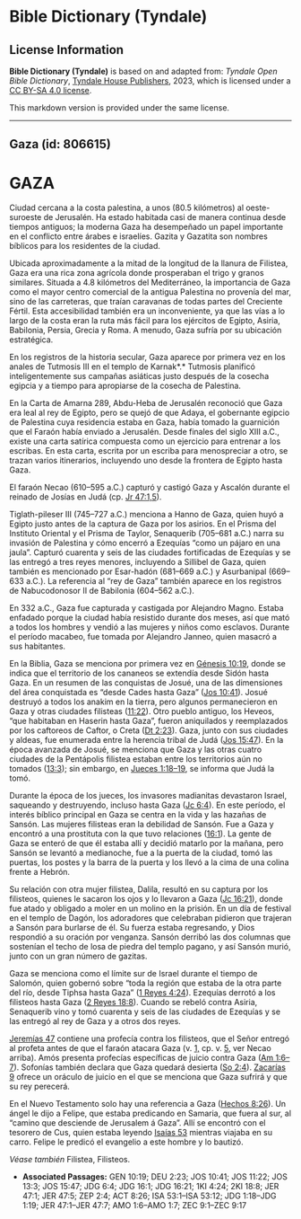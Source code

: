 # Bible Dictionary (Tyndale)

## License Information

**Bible Dictionary (Tyndale)** is based on and adapted from: _Tyndale Open Bible Dictionary_, [Tyndale House Publishers](https://tyndaleopenresources.com/), 2023, which is licensed under a [CC BY-SA 4.0 license](https://creativecommons.org/licenses/by-sa/4.0/legalcode.en).

This markdown version is provided under the same license.



--------------------------------

## Gaza (id: 806615)

GAZA
====

Ciudad cercana a la costa palestina, a unos (80\.5 kilómetros) al oeste\-suroeste de Jerusalén. Ha estado habitada casi de manera continua desde tiempos antiguos; la moderna Gaza ha desempeñado un papel importante en el conflicto entre árabes e israelíes. Gazita y Gazatita son nombres bíblicos para los residentes de la ciudad.

Ubicada aproximadamente a la mitad de la longitud de la llanura de Filistea, Gaza era una rica zona agrícola donde prosperaban el trigo y granos similares. Situada a 4\.8 kilómetros del Mediterráneo, la importancia de Gaza como el mayor centro comercial de la antigua Palestina no provenía del mar, sino de las carreteras, que traían caravanas de todas partes del Creciente Fértil. Esta accesibilidad también era un inconveniente, ya que las vías a lo largo de la costa eran la ruta más fácil para los ejércitos de Egipto, Asiria, Babilonia, Persia, Grecia y Roma. A menudo, Gaza sufría por su ubicación estratégica.

En los registros de la historia secular, Gaza aparece por primera vez en los anales de Tutmosis III en el templo de Karnak*.* Tutmosis planificó inteligentemente sus campañas asiáticas justo después de la cosecha egipcia y a tiempo para apropiarse de la cosecha de Palestina.

En la Carta de Amarna 289, Abdu\-Heba de Jerusalén reconoció que Gaza era leal al rey de Egipto, pero se quejó de que Adaya, el gobernante egipcio de Palestina cuya residencia estaba en Gaza, había tomado la guarnición que el Faraón había enviado a Jerusalén. Desde finales del siglo XIII a.C., existe una carta satírica compuesta como un ejercicio para entrenar a los escribas. En esta carta, escrita por un escriba para menospreciar a otro, se trazan varios itinerarios, incluyendo uno desde la frontera de Egipto hasta Gaza.

El faraón Necao (610–595 a.C.) capturó y castigó Gaza y Ascalón durante el reinado de Josías en Judá (cp. [Jr 47:1,5](https://ref.ly/Jer47:1,Jer47:5)).

Tiglath\-pileser III (745–727 a.C.) menciona a Hanno de Gaza, quien huyó a Egipto justo antes de la captura de Gaza por los asirios. En el Prisma del Instituto Oriental y el Prisma de Taylor, Senaquerib (705–681 a.C.) narra su invasión de Palestina y cómo encerró a Ezequías “como un pájaro en una jaula”. Capturó cuarenta y seis de las ciudades fortificadas de Ezequías y se las entregó a tres reyes menores, incluyendo a Sillibel de Gaza, quien también es mencionado por Esar\-hadón (681–669 a.C.) y Asurbanipal (669–633 a.C.). La referencia al “rey de Gaza” también aparece en los registros de Nabucodonosor II de Babilonia (604–562 a.C.).

En 332 a.C., Gaza fue capturada y castigada por Alejandro Magno. Estaba enfadado porque la ciudad había resistido durante dos meses, así que mató a todos los hombres y vendió a las mujeres y niños como esclavos. Durante el período macabeo, fue tomada por Alejandro Janneo, quien masacró a sus habitantes.

En la Biblia, Gaza se menciona por primera vez en [Génesis 10:19](https://ref.ly/Gen10:19), donde se indica que el territorio de los cananeos se extendía desde Sidón hasta Gaza. En un resumen de las conquistas de Josué, una de las dimensiones del área conquistada es “desde Cades hasta Gaza” ([Jos 10:41](https://ref.ly/Josh10:41)). Josué destruyó a todos los anakim en la tierra, pero algunos permanecieron en Gaza y otras ciudades filisteas ([11:22](https://ref.ly/Josh11:22)). Otro pueblo antiguo, los Heveos, “que habitaban en Haserin hasta Gaza”, fueron aniquilados y reemplazados por los caftoreos de Caftor, o Creta ([Dt 2:23](https://ref.ly/Deut2:23)). Gaza, junto con sus ciudades y aldeas, fue enumerada entre la herencia tribal de Judá ([Jos 15:47](https://ref.ly/Josh15:47)). En la época avanzada de Josué, se menciona que Gaza y las otras cuatro ciudades de la Pentápolis filistea estaban entre los territorios aún no tomados ([13:3](https://ref.ly/Josh13:3)); sin embargo, en [Jueces 1:18–19](https://ref.ly/Judg1:18-Judg1:19), se informa que Judá la tomó.

Durante la época de los jueces, los invasores madianitas devastaron Israel, saqueando y destruyendo, incluso hasta Gaza ([Jc 6:4](https://ref.ly/Judg6:4)). En este período, el interés bíblico principal en Gaza se centra en la vida y las hazañas de Sansón. Las mujeres filisteas eran la debilidad de Sansón. Fue a Gaza y encontró a una prostituta con la que tuvo relaciones ([16:1](https://ref.ly/Judg16:1)). La gente de Gaza se enteró de que él estaba allí y decidió matarlo por la mañana, pero Sansón se levantó a medianoche, fue a la puerta de la ciudad, tomó las puertas, los postes y la barra de la puerta y los llevó a la cima de una colina frente a Hebrón.

Su relación con otra mujer filistea, Dalila, resultó en su captura por los filisteos, quienes le sacaron los ojos y lo llevaron a Gaza ([Jc 16:21](https://ref.ly/Judg16:21)), donde fue atado y obligado a moler en un molino en la prisión. En un día de festival en el templo de Dagón, los adoradores que celebraban pidieron que trajeran a Sansón para burlarse de él. Su fuerza estaba regresando, y Dios respondió a su oración por venganza. Sansón derribó las dos columnas que sostenían el techo de losa de piedra del templo pagano, y así Sansón murió, junto con un gran número de gazitas.

Gaza se menciona como el límite sur de Israel durante el tiempo de Salomón, quien gobernó sobre “toda la región que estaba de la otra parte del río, desde Tiphsa hasta Gaza” ([1 Reyes 4:24](https://ref.ly/1Kgs4:24)). Ezequías derrotó a los filisteos hasta Gaza ([2 Reyes 18:8](https://ref.ly/2Kgs18:8)). Cuando se rebeló contra Asiria, Senaquerib vino y tomó cuarenta y seis de las ciudades de Ezequías y se las entregó al rey de Gaza y a otros dos reyes.

[Jeremías 47](https://ref.ly/Jer47:1-Jer47:7) contiene una profecía contra los filisteos, que el Señor entregó al profeta antes de que el faraón atacara Gaza (v. [1,](https://ref.ly/Jer47:1) cp. v. [5,](https://ref.ly/Jer47:5) ver Necao arriba). Amós presenta profecías específicas de juicio contra Gaza ([Am 1:6–7](https://ref.ly/Amos1:6-Amos1:7)). Sofonías también declara que Gaza quedará desierta ([So 2:4](https://ref.ly/Zeph2:4)). [Zacarías 9](https://ref.ly/Zech9:1-Zech9:17) ofrece un oráculo de juicio en el que se menciona que Gaza sufrirá y que su rey perecerá.

En el Nuevo Testamento solo hay una referencia a Gaza ([Hechos 8:26](https://ref.ly/Acts8:26)). Un ángel le dijo a Felipe, que estaba predicando en Samaria, que fuera al sur, al “camino que desciende de Jerusalem á Gaza”. Allí se encontró con el tesorero de Cus, quien estaba leyendo [Isaías 53](https://ref.ly/Isa53:1-Isa53:12) mientras viajaba en su carro. Felipe le predicó el evangelio a este hombre y lo bautizó.

*Véase también* Filistea, Filisteos.

* **Associated Passages:** GEN 10:19; DEU 2:23; JOS 10:41; JOS 11:22; JOS 13:3; JOS 15:47; JDG 6:4; JDG 16:1; JDG 16:21; 1KI 4:24; 2KI 18:8; JER 47:1; JER 47:5; ZEP 2:4; ACT 8:26; ISA 53:1–ISA 53:12; JDG 1:18–JDG 1:19; JER 47:1–JER 47:7; AMO 1:6–AMO 1:7; ZEC 9:1–ZEC 9:17

